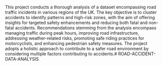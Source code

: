 This project conducts a thorough analysis of a dataset encompassing road traffic incidents in various regions of the UK. The key objective is to cluster accidents to identify patterns and high-risk zones, with the aim of offering insights for targeted safety enhancements and reducing both fatal and non-fatal accidents. Recommendations stemming from the analysis encompass managing traffic during peak hours, improving road infrastructure, addressing weather-related risks, promoting safe riding practices for motorcyclists, and enhancing pedestrian safety measures. The project adopts a holistic approach to contribute to a safer road environment by considering multiple factors contributing to accidents.# ROAD-ACCIDENT-DATA-ANALYSIS
